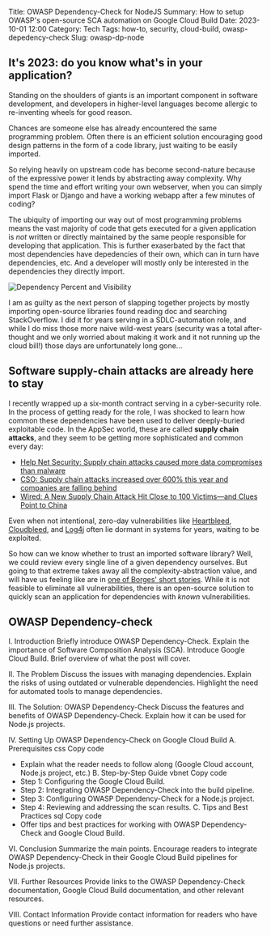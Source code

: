 Title: OWASP Dependency-Check for NodeJS
Summary: How to setup OWASP's open-source SCA automation on Google Cloud Build
Date: 2023-10-01 12:00
Category: Tech
Tags: how-to, security, cloud-build, owasp-depedency-check
Slug: owasp-dp-node

## It's 2023: do you know what's in your application?

Standing on the shoulders of giants is an important component in 
software development, 
and developers in higher-level languages become allergic to re-inventing wheels
for good reason. 
  
Chances are someone else has already encountered the same programming problem. 
Often there is an efficient solution encouraging good 
design patterns in the form of a code library, 
just waiting to be easily imported.

So relying heavily on upstream code has become second-nature because of the 
expressive power it lends by abstracting away complexity. 
Why spend the time and effort writing your own webserver, when you can simply
import Flask or Django and have a working webapp after a few minutes of coding?

The ubiquity of importing our way out of most programming problems means the 
vast majority 
of code that gets executed for a given application is *not* written 
or directly maintained by the same people responsible for developing that 
application. 
This is further exaserbated by the fact that most
dependencies have depedencies of their own, which can in turn have dependencies,
etc.
And a developer will mostly only be interested in the dependencies they 
directly import.

![Dependency Percent and Visibility](/images/posts/owasp-dp-node/dependencies.png)
  
I am as guilty as the next person of slapping together projects by mostly
importing open-source libraries found reading doc and searching StackOverflow.
I did it for years serving in a SDLC-automation role, and while I do miss
those more naive wild-west years (security was a total after-thought 
and we only worried about making it work and it not running up the cloud bill!)
those days are unfortunately long gone...

## Software supply-chain attacks are already here to stay

I recently wrapped up a six-month contract serving in a cyber-security role.
In the process of getting ready for the role, I was shocked to learn how common 
these dependencies have been used to deliver deeply-buried exploitable code.
In the AppSec world, these are called **supply chain attacks**, and they seem
to be getting more sophisticated and common every day:

* [Help Net Security: Supply chain attacks caused more data compromises than malware](https://www.helpnetsecurity.com/2023/01/26/data-compromises-2022/)
* [CSO: Supply chain attacks increased over 600% this year and companies are falling behind](https://www.csoonline.com/article/573925/supply-chain-attacks-increased-over-600-this-year-and-companies-are-falling-behind.html)
* [Wired: A New Supply Chain Attack Hit Close to 100 Victims—and Clues Point to China](https://www.wired.com/story/carderbee-china-hong-kong-supply-chain-attack/)

Even when not intentional, zero-day vulnerabilities like 
[Heartbleed](https://en.wikipedia.org/wiki/Heartbleed), 
[Cloudbleed](https://en.wikipedia.org/wiki/Cloudbleed),
and [Log4j](https://en.wikipedia.org/wiki/Log4Shell) often lie dormant
in systems for years, waiting to be exploited.

So how can we know whether to trust an imported software library?
Well, we could review every single line of a given dependency ourselves.
But going to that extreme takes away all the complexity-abstraction value,
and will have us feeling like are in 
[one of Borges' short stories](https://en.wikipedia.org/wiki/On_Exactitude_in_Science).
While it is not feasible to eliminate all vulnerabilities, there is an 
open-source solution to quickly scan an application for dependencies with 
*known* vulnerabilities.

## OWASP Dependency-check







I. Introduction
Briefly introduce OWASP Dependency-Check.
Explain the importance of Software Composition Analysis (SCA).
Introduce Google Cloud Build.
Brief overview of what the post will cover.

II. The Problem
Discuss the issues with managing dependencies.
Explain the risks of using outdated or vulnerable dependencies.
Highlight the need for automated tools to manage dependencies.

III. The Solution: OWASP Dependency-Check
Discuss the features and benefits of OWASP Dependency-Check.
Explain how it can be used for Node.js projects.

IV. Setting Up OWASP Dependency-Check on Google Cloud Build
A. Prerequisites
css
Copy code
  - Explain what the reader needs to follow along (Google Cloud account, Node.js project, etc.)
B. Step-by-Step Guide
vbnet
Copy code
  - Step 1: Configuring the Google Cloud Build.
  - Step 2: Integrating OWASP Dependency-Check into the build pipeline.
  - Step 3: Configuring OWASP Dependency-Check for a Node.js project.
  - Step 4: Reviewing and addressing the scan results.
C. Tips and Best Practices
sql
Copy code
  - Offer tips and best practices for working with OWASP Dependency-Check and Google Cloud Build.

VI. Conclusion
Summarize the main points.
Encourage readers to integrate OWASP Dependency-Check in their Google Cloud Build pipelines for Node.js projects.

VII. Further Resources
Provide links to the OWASP Dependency-Check documentation, Google Cloud Build documentation, and other relevant resources.

VIII. Contact Information
Provide contact information for readers who have questions or need further assistance.
